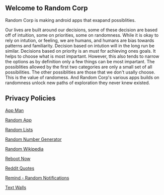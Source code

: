 ## Welcome to Random Corp

Random Corp is making android apps that exapand possiblities.

Our lives are built around our decisions, some of these decision are based off of intuition, some on priorities, some on randomness. While it is okay to rely on intution, or feeling, we are humans, and humans are bias towards patterns and familiarity. Decision based on intution will in the long run be similar. Decisions based on priority is an must for achieving ones goals. It helps to choose what is most impartant. However, this also tends to narrow the options as by definition only a few things can be most impartant. The possiblities allowed by the first two categories are only a small set of all possibilities. The other possiblities are those that we don't usally choose. This is the value of randomess. And Random Corp's various apps builds on randomness unlock new paths of exploration they never knew existed. 


## Privacy Policies

[App Man](app-man)

[Random App](randomapp)

[Random Lists](random-lists)

[Random Number Generator](random-number-generator)

[Random Wikipedia](random-wikipedia) 

[Reboot Now](reboot-now)

[Reddit Quotes](reddit-quotes)

[Remind - Random Notifications](random-notifications)

[Text Walls](text-walls)
